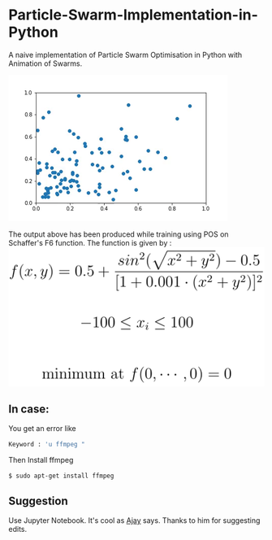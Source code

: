 # Particle-Swarm-Implementation-in-Python
A naive implementation of Particle Swarm Optimisation in Python with Animation of Swarms.

![Animation of Swarms](https://github.com/singh-hrituraj/Particle-Swarm-Implementation-in-Python/raw/master/Animation.gif)

The output above has been produced while training using POS on Schaffer's F6 function. The function is given by :
![F6](https://github.com/singh-hrituraj/Particle-Swarm-Implementation-in-Python/blob/master/schafferf6Latex.png)

## In case:
You get an error like 
```python
Keyword : 'u ffmpeg "
```
Then Install ffmpeg
```shell
$ sudo apt-get install ffmpeg
```
## Suggestion
Use Jupyter Notebook. It's cool as [Ajay](https://github.com/ajayrahul97) says. Thanks to him for suggesting edits.


